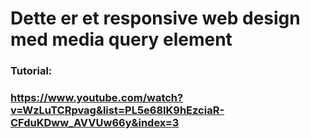# Dette er et responsive web design med media query element
### Tutorial: 
### https://www.youtube.com/watch?v=WzLuTCRpvag&list=PL5e68lK9hEzciaR-CFduKDww_AVVUw66y&index=3
